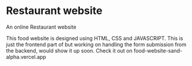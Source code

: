 # Restaurant website
An online Restaurant website

This food website is designed using HTML, CSS and JAVASCRIPT. This is just the frontend part of but working on handling the form submission from the backend, would show it up soon.
Check it out on food-website-sand-alpha.vercel.app
